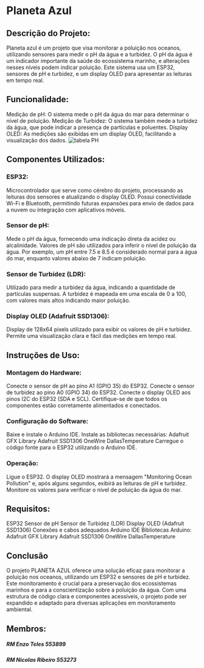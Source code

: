 # **Planeta Azul**
## Descrição do Projeto:
Planeta azul é um projeto que visa monitorar a poluição nos oceanos, utilizando sensores para medir o pH da água e a turbidez. O pH da água é um indicador importante da saúde do ecossistema marinho, e alterações nesses níveis podem indicar poluição. Este sistema usa um ESP32, sensores de pH e turbidez, e um display OLED para apresentar as leituras em tempo real.
## Funcionalidade:
Medição de pH: O sistema mede o pH da água do mar para determinar o nível de poluição.
Medição de Turbidez: O sistema também mede a turbidez da água, que pode indicar a presença de partículas e poluentes.
Display OLED: As medições são exibidas em um display OLED, facilitando a visualização dos dados.
![tabela PH](https://github.com/EnzoTM1170/EDGE-_GS_2/assets/143804193/6ca2420b-10e3-4adf-acee-dc896fb47cfd)
## Componentes Utilizados:
### ESP32:
Microcontrolador que serve como cérebro do projeto, processando as leituras dos sensores e atualizando o display OLED.
Possui conectividade Wi-Fi e Bluetooth, permitindo futuras expansões para envio de dados para a nuvem ou integração com aplicativos móveis.

### Sensor de pH:
Mede o pH da água, fornecendo uma indicação direta da acidez ou alcalinidade.
Valores de pH são utilizados para inferir o nível de poluição da água. Por exemplo, um pH entre 7.5 e 8.5 é considerado normal para a água do mar, enquanto valores abaixo de 7 indicam poluição.

### Sensor de Turbidez (LDR):
Utilizado para medir a turbidez da água, indicando a quantidade de partículas suspensas.
A turbidez é mapeada em uma escala de 0 a 100, com valores mais altos indicando maior poluição.

### Display OLED (Adafruit SSD1306):
Display de 128x64 pixels utilizado para exibir os valores de pH e turbidez.
Permite uma visualização clara e fácil das medições em tempo real.

## Instruções de Uso:
### Montagem do Hardware:
Conecte o sensor de pH ao pino A1 (GPIO 35) do ESP32.
Conecte o sensor de turbidez ao pino A0 (GPIO 34) do ESP32.
Conecte o display OLED aos pinos I2C do ESP32 (SDA e SCL).
Certifique-se de que todos os componentes estão corretamente alimentados e conectados.

### Configuração do Software:
Baixe e instale o Arduino IDE.
Instale as bibliotecas necessárias:
Adafruit GFX Library
Adafruit SSD1306
OneWire
DallasTemperature
Carregue o código fonte para o ESP32 utilizando o Arduino IDE.

### Operação:
Ligue o ESP32.
O display OLED mostrará a mensagem "Monitoring Ocean Pollution" e, após alguns segundos, exibirá as leituras de pH e turbidez.
Monitore os valores para verificar o nível de poluição da água do mar.

## Requisitos:
ESP32
Sensor de pH
Sensor de Turbidez (LDR)
Display OLED (Adafruit SSD1306)
Conexões e cabos adequados
Arduino IDE
Bibliotecas Arduino:
Adafruit GFX Library
Adafruit SSD1306
OneWire
DallasTemperature

## Conclusão
O projeto PLANETA AZUL oferece uma solução eficaz para monitorar a poluição nos oceanos, utilizando um ESP32 e sensores de pH e turbidez. Este monitoramento é crucial para a preservação dos ecossistemas marinhos e para a conscientização sobre a poluição da água. Com uma estrutura de código clara e componentes acessíveis, o projeto pode ser expandido e adaptado para diversas aplicações em monitoramento ambiental.

## Membros:
##### RM Enzo Teles 553899 
##### RM Nicolas Ribeiro 553273



























